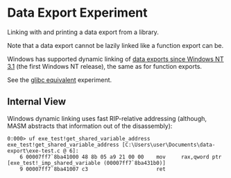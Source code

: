 # Data Export Experiment

Linking with and printing a data export from a library.

Note that a data export cannot be lazily linked like a function export can be.

Windows has supported dynamic linking of [data exports since Windows NT 3.1]( http://web.archive.org/web/20070219042535/https://support.microsoft.com/kb/90530) (the first Windows NT release), the same as for function exports.

See the [glibc equivalent](/code/glibc/data-symbol/README.md) experiment.

## Internal View

Windows dynamic linking uses fast RIP-relative addressing (although, MASM abstracts that information out of the disassembly):

```
0:000> uf exe_test!get_shared_variable_address
exe_test!get_shared_variable_address [C:\Users\user\Documents\data-export\exe-test.c @ 6]:
    6 00007ff7`8ba41000 48 8b 05 a9 21 00 00    mov     rax,qword ptr [exe_test!_imp_shared_variable (00007ff7`8ba431b0)]
    9 00007ff7`8ba41007 c3                      ret
```
